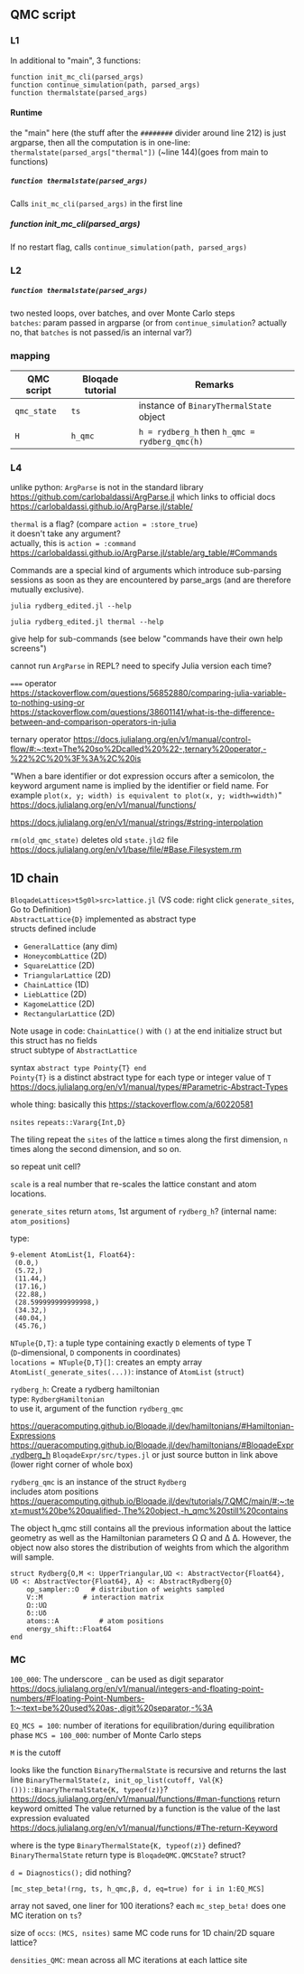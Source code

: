 
## QMC script
### L1
In additional to "main", 3 functions:
```
function init_mc_cli(parsed_args)
function continue_simulation(path, parsed_args)
function thermalstate(parsed_args)
```

#### Runtime
the "main" here (the stuff after the `########` divider around line 212) is just argparse, then all the computation is in one-line:  
`thermalstate(parsed_args["thermal"])` (~line 144)(goes from main to functions)  

##### `function thermalstate(parsed_args)`
Calls `init_mc_cli(parsed_args)` in the first line

##### function init_mc_cli(parsed_args)
If no restart flag, calls `continue_simulation(path, parsed_args)`

### L2
##### `function thermalstate(parsed_args)`
two nested loops, over batches, and over Monte Carlo steps  
`batches`: param passed in argparse (or from `continue_simulation`? actually no, that `batches` is not passed/is an internal var?)

### mapping
| QMC script      | Bloqade tutorial | Remarks |
| ----------- | ----------- | ----------- |
| `qmc_state`      | `ts`       | instance of `BinaryThermalState` object |
| `H`   | `h_qmc`        | `h = rydberg_h` then `h_qmc = rydberg_qmc(h)`|

### L4
unlike python: `ArgParse` is not in the standard library  
https://github.com/carlobaldassi/ArgParse.jl
which links to official docs https://carlobaldassi.github.io/ArgParse.jl/stable/

`thermal` is a flag? (compare `action = :store_true`)  
it doesn't take any argument?  
actually, this is `action = :command`
https://carlobaldassi.github.io/ArgParse.jl/stable/arg_table/#Commands

Commands are a special kind of arguments which introduce sub-parsing sessions as soon as they are encountered by parse_args (and are therefore mutually exclusive).


```
julia rydberg_edited.jl --help
```

```
julia rydberg_edited.jl thermal --help
```
give help for sub-commands (see below "commands have their own help screens")

cannot run `ArgParse` in REPL? need to specify Julia version each time?

`===` operator  
https://stackoverflow.com/questions/56852880/comparing-julia-variable-to-nothing-using-or  
https://stackoverflow.com/questions/38601141/what-is-the-difference-between-and-comparison-operators-in-julia

ternary operator https://docs.julialang.org/en/v1/manual/control-flow/#:~:text=The%20so%2Dcalled%20%22-,ternary%20operator,-%22%2C%20%3F%3A%2C%20is

"When a bare identifier or dot expression occurs after a semicolon, the keyword argument name is implied by the identifier or field name. For example `plot(x, y; width) is equivalent to plot(x, y; width=width)`"
https://docs.julialang.org/en/v1/manual/functions/

https://docs.julialang.org/en/v1/manual/strings/#string-interpolation

`rm(old_qmc_state)` deletes old `state.jld2` file  
https://docs.julialang.org/en/v1/base/file/#Base.Filesystem.rm

## 1D chain
`BloqadeLattices>t5g0l>src>lattice.jl` (VS code: right click `generate_sites`, Go to Definition)  
`AbstractLattice{D}` implemented as abstract type  
structs defined include
- `GeneralLattice` (any dim)
- `HoneycombLattice` (2D)
- `SquareLattice` (2D)
- `TriangularLattice` (2D)
- `ChainLattice` (1D)
- `LiebLattice` (2D)
- `KagomeLattice` (2D)
- `RectangularLattice` (2D)

Note usage in code: `ChainLattice()` with `()` at the end
initialize struct but this struct has no fields  
struct subtype of `AbstractLattice`

syntax `abstract type Pointy{T} end`  
`Pointy{T}` is a distinct abstract type for each type or integer value of `T`
https://docs.julialang.org/en/v1/manual/types/#Parametric-Abstract-Types

whole thing: basically this https://stackoverflow.com/a/60220581

`nsites` `repeats::Vararg{Int,D}`

The tiling repeat the `sites` of the lattice `m` times along the first dimension,
`n` times along the second dimension, and so on. 

so repeat unit cell?


`scale` is a real number that re-scales the lattice constant and atom locations.

`generate_sites` return `atoms`, 1st argument of `rydberg_h`? (internal name: `atom_positions`)

type:
```
9-element AtomList{1, Float64}:
 (0.0,)
 (5.72,)
 (11.44,)
 (17.16,)
 (22.88,)
 (28.599999999999998,)
 (34.32,)
 (40.04,)
 (45.76,)
```
`NTuple{D,T}`: a tuple type containing exactly `D` elements of type T  
(`D`-dimensional, `D` components in coordinates)  
`locations = NTuple{D,T}[]`: creates an empty array  
`AtomList(_generate_sites(...))`: instance of `AtomList` (`struct`)

`rydberg_h`: Create a rydberg hamiltonian  
type: `RydbergHamiltonian`  
to use it, argument of the function `rydberg_qmc`

https://queracomputing.github.io/Bloqade.jl/dev/hamiltonians/#Hamiltonian-Expressions
https://queracomputing.github.io/Bloqade.jl/dev/hamiltonians/#BloqadeExpr.rydberg_h
`BloqadeExpr/src/types.jl` or just source button in link above (lower right corner of whole box)

`rydberg_qmc` is an instance of the struct `Rydberg`  
includes atom positions  
https://queracomputing.github.io/Bloqade.jl/dev/tutorials/7.QMC/main/#:~:text=must%20be%20qualified-,The%20object,-h_qmc%20still%20contains

The object h_qmc still contains all the previous information about the lattice geometry as well as the Hamiltonian parameters 
Ω
Ω and 
Δ
Δ. However, the object now also stores the distribution of weights from which the algorithm will sample. 
```
struct Rydberg{O,M <: UpperTriangular,UΩ <: AbstractVector{Float64}, Uδ <: AbstractVector{Float64}, A} <: AbstractRydberg{O}
    op_sampler::O   # distribution of weights sampled
    V::M          # interaction matrix
    Ω::UΩ 
    δ::Uδ
    atoms::A          # atom positions
    energy_shift::Float64
end
```
### MC
`100_000`: The underscore `_` can be used as digit separator
https://docs.julialang.org/en/v1/manual/integers-and-floating-point-numbers/#Floating-Point-Numbers-1:~:text=be%20used%20as-,digit%20separator,-%3A

`EQ_MCS = 100`: number of iterations for equilibration/during equilibration phase
`MCS = 100_000`: number of Monte Carlo steps

`M` is the cutoff

looks like the function `BinaryThermalState` is recursive and returns the last line `BinaryThermalState(z, init_op_list(cutoff, Val{K}()))::BinaryThermalState{K, typeof(z)}`?  
https://docs.julialang.org/en/v1/manual/functions/#man-functions return keyword omitted
The value returned by a function is the value of the last expression evaluated
https://docs.julialang.org/en/v1/manual/functions/#The-return-Keyword

where is the type `BinaryThermalState{K, typeof(z)}` defined?
`BinaryThermalState` return type is `BloqadeQMC.QMCState`? struct?

`d = Diagnostics();` did nothing?

```
[mc_step_beta!(rng, ts, h_qmc,β, d, eq=true) for i in 1:EQ_MCS]
```
array not saved, one liner for 100 iterations?
each `mc_step_beta!` does one MC iteration on `ts`?

size of `occs`: `(MCS, nsites)`
same MC code runs for 1D chain/2D square lattice?

`densities_QMC`: mean across all MC iterations at each lattice site
